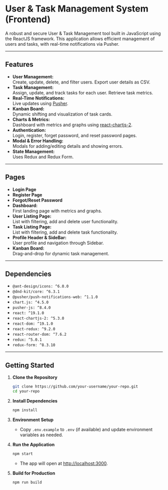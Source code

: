 # User & Task Management System (Frontend)

A robust and secure User & Task Management tool built in JavaScript using the ReactJS framework. This application allows efficient management of users and tasks, with real-time notifications via Pusher.

---

## Features

- **User Management:**  
  Create, update, delete, and filter users. Export user details as CSV.
- **Task Management:**  
  Assign, update, and track tasks for each user. Retrieve task metrics.
- **Real-Time Notifications:**  
  Live updates using [Pusher](https://pusher.com/).
- **Kanban Board:**  
  Dynamic shifting and visualization of task cards.
- **Charts & Metrics:**  
  Dashboard with metrics and graphs using [react-chartjs-2](https://github.com/reactchartjs/react-chartjs-2).
- **Authentication:**  
  Login, register, forget password, and reset password pages.
- **Modal & Error Handling:**  
  Modals for adding/editing details and showing errors.
- **State Management:**  
  Uses Redux and Redux Form.

---

## Pages

- **Login Page**
- **Register Page**
- **Forgot/Reset Password**
- **Dashboard:**  
  First landing page with metrics and graphs.
- **User Listing Page:**  
  List with filtering, add and delete user functionality.
- **Task Listing Page:**  
  List with filtering, add and delete task functionality.
- **Profile Header & SideBar:**  
  User profile and navigation through Sidebar.
- **Kanban Board:**  
  Drag-and-drop for dynamic task management.

---

## Dependencies

- `@ant-design/icons: ^6.0.0`
- `@dnd-kit/core: ^6.3.1`
- `@pusher/push-notifications-web: ^1.1.0`
- `chart.js: ^4.5.0`
- `pusher-js: ^8.4.0`
- `react: ^19.1.0`
- `react-chartjs-2: ^5.3.0`
- `react-dom: ^19.1.0`
- `react-redux: ^9.2.0`
- `react-router-dom: ^7.6.2`
- `redux: ^5.0.1`
- `redux-form: ^8.3.10`

---

## Getting Started

1. **Clone the Repository**
    ```sh
    git clone https://github.com/your-username/your-repo.git
    cd your-repo
    ```

2. **Install Dependencies**
    ```sh
    npm install
    ```

3. **Environment Setup**
    - Copy `.env.example` to `.env` (if available) and update environment variables as needed.

4. **Run the Application**
    ```sh
    npm start
    ```
    - The app will open at [http://localhost:3000](http://localhost:3000).

5. **Build for Production**
    ```sh
    npm run build
    ```
